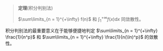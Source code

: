 
> **定理**(积分判别法)
>
> $\sum\limits_{n = 1}^{+\infty} f(n)$ 和 $\int_1^{+\infty}f(x)\mathrm{d} x$ 同敛散性。

积分判别法的最重要意义在于能够便捷地判定 $\sum\limits_{n = 1}^{+\infty} \frac{1}{n^p}$ 和 $\sum\limits_{n = 1}^{+\infty} \frac{1}{n(\ln)^p}$ 的敛散性。


